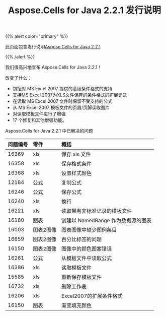 ﻿---
title: Aspose.Cells for Java 2.2.1 发行说明
type: docs
weight: 70
url: /zh/java/aspose-cells-for-java-2-2-1-release-notes/
---
{{% alert color="primary" %}} 

此页面包含发行说明[Aspose.Cells for Java 2.2.1](https://downloads.aspose.com/cells/java/new-releases/aspose.cells-for-java-2.2.1/)

{{% /alert %}} 

我们很高兴地宣布 Aspose.Cells for Java 2.2.1！

改变了什么：

- 包括对 MS Excel 2007 提供的高级条件格式的支持
- 支持MS Excel 2007为XLS文件保存的条件格式的扩展记录
- 在读取 MS Excel 2007 文件时保留不受支持的公式
- 从 MS Excel 2007 模板文件的页眉/页脚读取图片
- 对读取模板文件进行了增强
- 17 个修复和其他增强功能。

 Aspose.Cells for Java 2.2.1 中已解决的问题

|**问题编号** |**零件** |**概括** |
|:- |:- |:- |
|16369 |xls|保存 xls 文件|
|16358 |xls|保存格式条件|
|16368 |xls|设置样式颜色|
|12184 |公式|复制公式|
|16246 |公式|保存公式|
|16240 |xls|换行|
|16221 |xls|读取带有非标准记录的模板文件|
|16180 |图表|创建以 NamedRange 作为数据源的图表|
|16003 |图表2图像|图表图像中缺少图例条目|
|16659 |图表2图像|百分比标签的问题|
|16150 |图表2图像|图像中的颜色图案错误|
|16261 |公式|从模板文件中读取公式|
|16386 |xls|读取模板文件|
|15585 |xls|重新保存模板文件|
|16732 |xls|删除工作表|
|16206 |xls|Excel2007的扩展条件格式|
|16150 |图表|渐变填充颜色|

